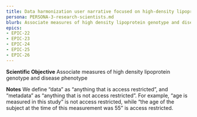 ```yaml
---
title: Data harmonization user narrative focused on high-density lipoproteins (HDL) research
persona: PERSONA-3-research-scientists.md
blurb: Associate measures of high density lipoprotein genotype and disease phenotype.
epics:
- EPIC-22
- EPIC-23
- EPIC-24
- EPIC-25
- EPIC-26
---
```

**Scientific Objective**
Associate measures of high density lipoprotein genotype and disease phenotype

**Notes**
We define “data” as “anything that is access restricted”, and “metadata” as “anything that is not access restricted”. For example, “age is measured in this study” is not access restricted, while “the age of the subject at the time of this measurement was 55” is access restricted.